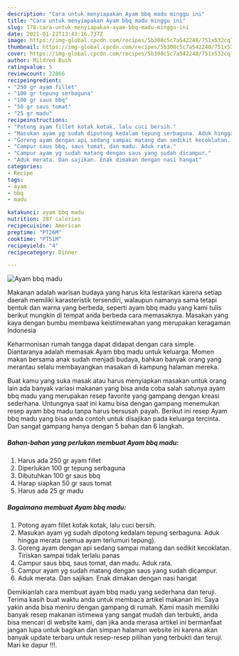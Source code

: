 ```yaml
---
description: "Cara untuk menyiapakan Ayam bbq madu minggu ini"
title: "Cara untuk menyiapakan Ayam bbq madu minggu ini"
slug: 178-cara-untuk-menyiapakan-ayam-bbq-madu-minggu-ini
date: 2021-01-22T13:43:16.737Z
image: https://img-global.cpcdn.com/recipes/5b308c5c7a542248/751x532cq70/ayam-bbq-madu-foto-resep-utama.jpg
thumbnail: https://img-global.cpcdn.com/recipes/5b308c5c7a542248/751x532cq70/ayam-bbq-madu-foto-resep-utama.jpg
cover: https://img-global.cpcdn.com/recipes/5b308c5c7a542248/751x532cq70/ayam-bbq-madu-foto-resep-utama.jpg
author: Mildred Bush
ratingvalue: 5
reviewcount: 22866
recipeingredient:
- "250 gr ayam fillet"
- "100 gr tepung serbaguna"
- "100 gr saus bbq"
- "50 gr saus tomat"
- "25 gr madu"
recipeinstructions:
- "Potong ayam fillet kotak kotak, lalu cuci bersih."
- "Masukan ayam yg sudah dipotong kedalam tepung serbaguna. Aduk hingga merata (semua ayam terlumuri tepung)."
- "Goreng ayam dengan api sedang sampai matang dan sedikit kecoklatan. Tiriskan sampai tidak terlalu panas"
- "Campur saus bbq, saus tomat, dan madu. Aduk rata."
- "Campur ayam yg sudah matang dengan saus yang sudah dicampur."
- "Aduk merata. Dan sajikan. Enak dimakan dengan nasi hangat"
categories:
- Recipe
tags:
- ayam
- bbq
- madu

katakunci: ayam bbq madu 
nutrition: 287 calories
recipecuisine: American
preptime: "PT26M"
cooktime: "PT51M"
recipeyield: "4"
recipecategory: Dinner

---
```



![Ayam bbq madu](https://img-global.cpcdn.com/recipes/5b308c5c7a542248/751x532cq70/ayam-bbq-madu-foto-resep-utama.jpg)

Makanan adalah warisan budaya yang harus kita lestarikan karena setiap daerah memiliki karasteristik tersendiri, walaupun namanya sama tetapi bentuk dan warna yang berbeda, seperti ayam bbq madu yang kami tulis berikut mungkin di tempat anda berbeda cara memasaknya. Masakan yang kaya dengan bumbu membawa keistimewahan yang merupakan keragaman Indonesia



Keharmonisan rumah tangga dapat didapat dengan cara simple. Diantaranya adalah memasak Ayam bbq madu untuk keluarga. Momen makan bersama anak sudah menjadi budaya, bahkan banyak orang yang merantau selalu membayangkan masakan di kampung halaman mereka.

Buat kamu yang suka masak atau harus menyiapkan masakan untuk orang lain ada banyak variasi makanan yang bisa anda coba salah satunya ayam bbq madu yang merupakan resep favorite yang gampang dengan kreasi sederhana. Untungnya saat ini kamu bisa dengan gampang menemukan resep ayam bbq madu tanpa harus bersusah payah.
Berikut ini resep Ayam bbq madu yang bisa anda contoh untuk disajikan pada keluarga tercinta. Dan sangat gampang hanya dengan 5 bahan dan 6 langkah.


<!--inarticleads1-->

##### Bahan-bahan yang perlukan membuat Ayam bbq madu:

1. Harus ada 250 gr ayam fillet
1. Diperlukan 100 gr tepung serbaguna
1. Dibutuhkan 100 gr saus bbq
1. Harap siapkan 50 gr saus tomat
1. Harus ada 25 gr madu




<!--inarticleads2-->

##### Bagaimana membuat  Ayam bbq madu:

1. Potong ayam fillet kotak kotak, lalu cuci bersih.
1. Masukan ayam yg sudah dipotong kedalam tepung serbaguna. Aduk hingga merata (semua ayam terlumuri tepung).
1. Goreng ayam dengan api sedang sampai matang dan sedikit kecoklatan. Tiriskan sampai tidak terlalu panas
1. Campur saus bbq, saus tomat, dan madu. Aduk rata.
1. Campur ayam yg sudah matang dengan saus yang sudah dicampur.
1. Aduk merata. Dan sajikan. Enak dimakan dengan nasi hangat




Demikianlah cara membuat ayam bbq madu yang sederhana dan teruji. Terima kasih buat waktu anda untuk membaca artikel makanan ini. Saya yakin anda bisa meniru dengan gampang di rumah. Kami masih memiliki banyak resep makanan istimewa yang sangat mudah dan terbukti, anda bisa mencari di website kami, dan jika anda merasa artikel ini bermanfaat jangan lupa untuk bagikan dan simpan halaman website ini karena akan banyak update terbaru untuk resep-resep pilihan yang terbukti dan teruji. Mari ke dapur !!!. 

